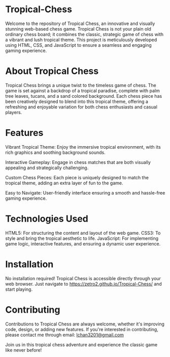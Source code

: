 # Tropical-Chess
Welcome to the repository of Tropical Chess, an innovative and visually stunning web-based chess game. Tropical Chess is not your plain old ordinary chess board; it combines the classic, strategic game of chess with a vibrant and lush tropical theme. This project is meticulously developed using HTML, CSS, and JavaScript to ensure a seamless and engaging gaming experience.

# About Tropical Chess
Tropical Chess brings a unique twist to the timeless game of chess. The game is set against a backdrop of a tropical paradise, complete with palm tree leaves, tucans, and a sand colored background. Each chess piece has been creatively designed to blend into this tropical theme, offering a refreshing and enjoyable variation for both chess enthusiasts and casual players.

# Features
Vibrant Tropical Theme: Enjoy the immersive tropical environment, with its rich graphics and soothing background sounds.

Interactive Gameplay: Engage in chess matches that are both visually appealing and strategically challenging.

Custom Chess Pieces: Each piece is uniquely designed to match the tropical theme, adding an extra layer of fun to the game.

Easy to Navigate: User-friendly interface ensuring a smooth and hassle-free gaming experience.

# Technologies Used

HTML5: For structuring the content and layout of the web game.
CSS3: To style and bring the tropical aesthetic to life.
JavaScript: For implementing game logic, interactive features, and ensuring a dynamic user experience.

# Installation
No installation required! Tropical Chess is accessible directly through your web browser. Just navigate to https://zetro2.github.io/Tropical-Chess/ and start playing.

# Contributing
Contributions to Tropical Chess are always welcome, whether it's improving code, design, or adding new features. If you're interested in contributing, please contact me through email: lchan3201@gmail.com

Join us in this tropical chess adventure and experience the classic game like never before!
